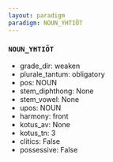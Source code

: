 ```yaml
---
layout: paradigm
paradigm: NOUN_YHTIÖT
---
```

### ` NOUN_YHTIÖT `


* grade_dir: weaken
* plurale_tantum: obligatory
* pos: NOUN
* stem_diphthong: None
* stem_vowel: None
* upos: NOUN
* harmony: front
* kotus_av: None
* kotus_tn: 3
* clitics: False
* possessive: False
